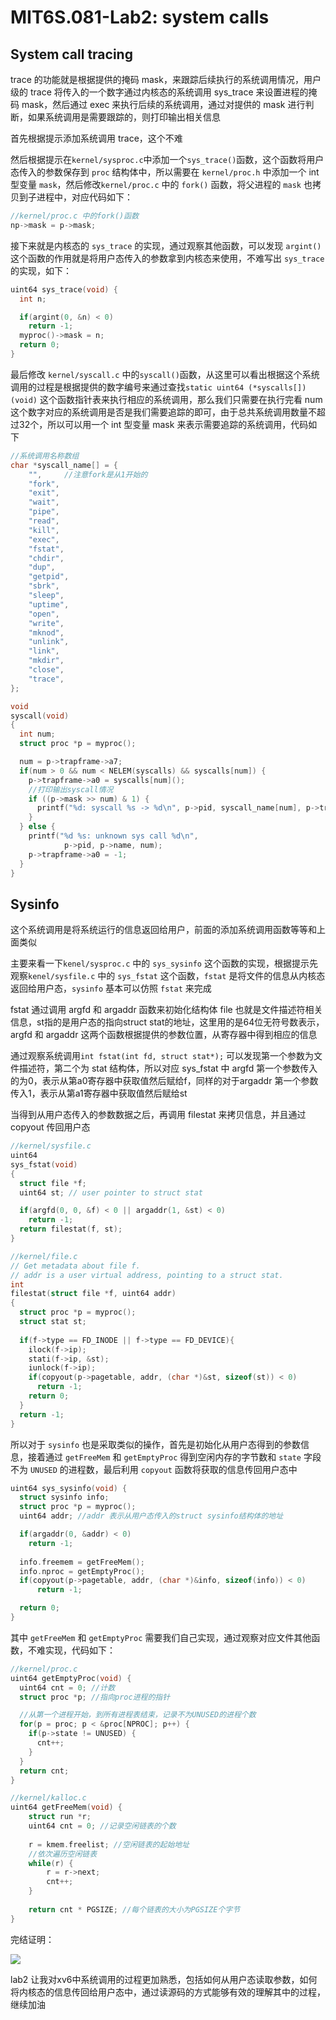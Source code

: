 # MIT6S.081-Lab2: system calls

## System call tracing
trace 的功能就是根据提供的掩码 mask，来跟踪后续执行的系统调用情况，用户级的 trace 将传入的一个数字通过内核态的系统调用 sys_trace 来设置进程的掩码 mask，然后通过 exec 来执行后续的系统调用，通过对提供的 mask 进行判断，如果系统调用是需要跟踪的，则打印输出相关信息

首先根据提示添加系统调用 trace，这个不难

然后根据提示在`kernel/sysproc.c`中添加一个`sys_trace()`函数，这个函数将用户态传入的参数保存到 `proc` 结构体中，所以需要在 `kernel/proc.h` 中添加一个 int 型变量 `mask`，然后修改`kernel/proc.c` 中的 `fork()` 函数，将父进程的 `mask` 也拷贝到子进程中，对应代码如下：
```c
//kernel/proc.c 中的fork()函数
np->mask = p->mask; 
```

接下来就是内核态的 `sys_trace` 的实现，通过观察其他函数，可以发现 `argint()` 这个函数的作用就是将用户态传入的参数拿到内核态来使用，不难写出 `sys_trace` 的实现，如下：

```c
uint64 sys_trace(void) {
  int n;

  if(argint(0, &n) < 0)
    return -1;
  myproc()->mask = n;
  return 0;
}
```

最后修改 `kernel/syscall.c` 中的`syscall()`函数，从这里可以看出根据这个系统调用的过程是根据提供的数字编号来通过查找`static uint64 (*syscalls[])(void)` 这个函数指针表来执行相应的系统调用，那么我们只需要在执行完看 num 这个数字对应的系统调用是否是我们需要追踪的即可，由于总共系统调用数量不超过32个，所以可以用一个 int 型变量 mask 来表示需要追踪的系统调用，代码如下

```c
//系统调用名称数组
char *syscall_name[] = {
    "",     //注意fork是从1开始的
    "fork",
    "exit",
    "wait",
    "pipe",
    "read",
    "kill",
    "exec",
    "fstat",
    "chdir",
    "dup",
    "getpid",
    "sbrk",
    "sleep",
    "uptime",
    "open",
    "write",
    "mknod",
    "unlink",
    "link",
    "mkdir",
    "close",
    "trace",
};

void
syscall(void)
{
  int num;
  struct proc *p = myproc();

  num = p->trapframe->a7;
  if(num > 0 && num < NELEM(syscalls) && syscalls[num]) {
    p->trapframe->a0 = syscalls[num]();
    //打印输出syscall情况
    if ((p->mask >> num) & 1) {
      printf("%d: syscall %s -> %d\n", p->pid, syscall_name[num], p->trapframe->a0);
    }
  } else {
    printf("%d %s: unknown sys call %d\n",
            p->pid, p->name, num);
    p->trapframe->a0 = -1;
  }
}
```

## Sysinfo
这个系统调用是将系统运行的信息返回给用户，前面的添加系统调用函数等等和上面类似

主要来看一下`kenel/sysproc.c` 中的 `sys_sysinfo` 这个函数的实现，根据提示先观察`kenel/sysfile.c` 中的 `sys_fstat` 这个函数，`fstat` 是将文件的信息从内核态返回给用户态，`sysinfo` 基本可以仿照 `fstat` 来完成

fstat 通过调用 argfd 和 argaddr 函数来初始化结构体 file 也就是文件描述符相关信息，st指的是用户态的指向struct stat的地址，这里用的是64位无符号数表示， argfd 和 argaddr 这两个函数根据提供的参数位置，从寄存器中得到相应的信息

通过观察系统调用`int fstat(int fd, struct stat*);` 可以发现第一个参数为文件描述符，第二个为 stat 结构体，所以对应 sys_fstat 中 argfd 第一个参数传入的为0，表示从第a0寄存器中获取值然后赋给f，同样的对于argaddr 第一个参数传入1，表示从第a1寄存器中获取值然后赋给st

当得到从用户态传入的参数数据之后，再调用 filestat 来拷贝信息，并且通过 copyout 传回用户态

```c
//kernel/sysfile.c
uint64
sys_fstat(void)
{
  struct file *f;
  uint64 st; // user pointer to struct stat

  if(argfd(0, 0, &f) < 0 || argaddr(1, &st) < 0)
    return -1;
  return filestat(f, st);
}

//kernel/file.c
// Get metadata about file f.
// addr is a user virtual address, pointing to a struct stat.
int
filestat(struct file *f, uint64 addr)
{
  struct proc *p = myproc();
  struct stat st;
  
  if(f->type == FD_INODE || f->type == FD_DEVICE){
    ilock(f->ip);
    stati(f->ip, &st);
    iunlock(f->ip);
    if(copyout(p->pagetable, addr, (char *)&st, sizeof(st)) < 0)
      return -1;
    return 0;
  }
  return -1;
}
```

所以对于 `sysinfo` 也是采取类似的操作，首先是初始化从用户态得到的参数信息，接着通过 `getFreeMem` 和 `getEmptyProc` 得到空闲内存的字节数和 `state` 字段不为 `UNUSED` 的进程数，最后利用 `copyout` 函数将获取的信息传回用户态中

```c
uint64 sys_sysinfo(void) {
  struct sysinfo info;
  struct proc *p = myproc();
  uint64 addr; //addr 表示从用户态传入的struct sysinfo结构体的地址

  if(argaddr(0, &addr) < 0)
    return -1;
    
  info.freemem = getFreeMem();
  info.nproc = getEmptyProc();
  if(copyout(p->pagetable, addr, (char *)&info, sizeof(info)) < 0)
      return -1;

  return 0;
}
```

其中 `getFreeMem` 和 `getEmptyProc` 需要我们自己实现，通过观察对应文件其他函数，不难实现，代码如下：

```c
//kernel/proc.c
uint64 getEmptyProc(void) {
  uint64 cnt = 0; //计数
  struct proc *p; //指向proc进程的指针

  //从第一个进程开始，到所有进程表结束，记录不为UNUSED的进程个数
  for(p = proc; p < &proc[NPROC]; p++) {
    if(p->state != UNUSED) {
      cnt++;
    } 
  }
  return cnt;
}

//kernel/kalloc.c
uint64 getFreeMem(void) {
    struct run *r;
	uint64 cnt = 0; //记录空闲链表的个数
	
	r = kmem.freelist; //空闲链表的起始地址
	//依次遍历空闲链表
	while(r) {
		r = r->next;
		cnt++;
	}
	
	return cnt * PGSIZE; //每个链表的大小为PGSIZE个字节
}
```

完结证明：

![](https://silas-py-oss.oss-cn-chengdu.aliyuncs.com/img/20220718143302.png)

lab2 让我对xv6中系统调用的过程更加熟悉，包括如何从用户态读取参数，如何将内核态的信息传回给用户态中，通过读源码的方式能够有效的理解其中的过程，继续加油

